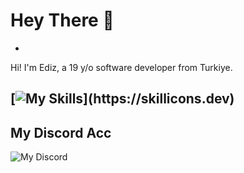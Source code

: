 # Hey There 👋 
- 
Hi! I'm Ediz, a 19 y/o software developer from Turkiye. 

[![My Skills](https://skillicons.dev/icons?i=js,html,css,wasm](https://skillicons.dev/icons?theme=dark&i=js,html,css,cpp,cs,nodejs,react,py,sqlite,vscode,linux,kali))](https://skillicons.dev)  
-
## My Discord Acc
![My Discord](https://lantern.rest/api/v1/users/794909914760871967?svg=1&theme=dark&borderRadius=2&hideActivity=1&hideStatus=0)

